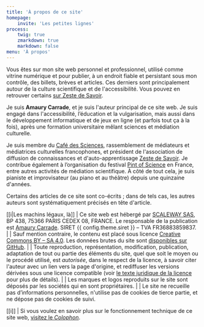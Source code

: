 ```yaml
---
title: 'À propos de ce site'
homepage:
    invite: 'Les petites lignes'
process:
    twig: true
    zmarkdown: true
    markdown: false
menu: 'À propos'
---
```


Vous êtes sur mon site web personnel et professionnel, utilisé comme vitrine numérique et pour publier, à un endroit fiable et persistant sous mon contrôle, des billets, brèves et articles. Ces derniers sont principalement autour de la culture scientifique et de l'accessibilité. Vous pouvez en retrouver certains [sur Zeste de Savoir](https://zestedesavoir.com/@Amaury).

Je suis **Amaury Carrade**, et je suis l'auteur principal de ce site web. Je suis engagé dans l'accessibilité, l’éducation et la vulgarisation, mais aussi dans le développement informatique et de jeux en ligne (et parfois tout ça à la fois), après une formation universitaire mêlant sciences et médiation culturelle.

Je suis membre du [Café des Sciences](https://cafe-sciences.org), rassemblement de médiateurs et médiatrices culturelles francophones, et président de l'association de diffusion de connaissances et d'auto-apprentissage [Zeste de Savoir](https://zestedesavoir.com). Je contribue également à l’organisation du festival [Pint of Science](https://pintofscience.fr/) en France, entre autres activités de médiation scientifique. À côté de tout cela, je suis pianiste et improvisateur (au piano et au théâtre) depuis une quinzaine d'années.

Certains des articles de ce site sont co-écrits ; dans de tels cas, les autres auteurs sont systématiquement précisés en tête d'article. 

[[i|Les machins légaux, là]]
| Ce site web est hébergé par [SCALEWAY SAS](https://www.scaleway.com/fr/), BP 438, 75366 PARIS CEDEX 08, FRANCE. Le responsable de la publication est [Amaury Carrade](/contact). SIRET {{ config.theme.siret }} – TVA FR36883859837.
| 
| Sauf mention contraire, le contenu est placé sous licence [Creative Commons BY – SA 4.0](https://creativecommons.org/licenses/by-sa/4.0/deed.fr). Les données brutes du site sont [disponibles sur GitHub](https://github.com/AmauryCarrade/amaury.carrade.eu).
|
| Toute reproduction, représentation, modification, publication, adaptation de tout ou partie des éléments du site, quel que soit le moyen ou le procédé utilisé, est _autorisée_, dans le respect de la licence, à savoir citer l'auteur avec un lien vers la page d'origine, et rediffuser les versions dérivées sous une licence compatible (voir [le texte juridique de la licence](https://creativecommons.org/licenses/by-sa/4.0/legalcode.fr) pour plus de détails).
|
| Les marques et logos reproduits sur le site sont déposés par les sociétés qui en sont propriétaires.
|
| Le site ne recueille pas d’informations personnelles, n'utilise pas de cookies de tierce partie, et ne dépose pas de cookies de suivi.

[[i]]
| Si vous voulez en savoir plus sur le fonctionnement technique de ce site web, [visitez le _Colophon_](/colophon).